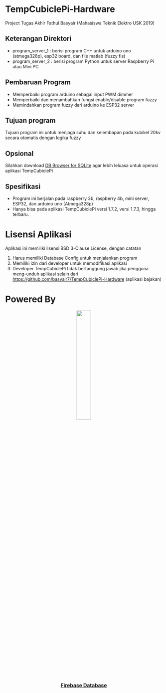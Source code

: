 # TempCubiclePi-Hardware
Project Tugas Akhir Fathul Basyair (Mahasiswa Teknik Elektro USK 2019)

## Keterangan Direktori
- program_server_1 : berisi program C++ untuk arduino uno (atmega328p), esp32 board, dan file matlab (fuzzy fis)
- program_server_2 : berisi program Python untuk server Raspberry Pi atau Mini PC

## Pembaruan Program
- Memperbaiki program arduino sebagai input PWM dimmer
- Memperbaiki dan menambahkan fungsi enable/disable program fuzzy
- Memindahkan program fuzzy dari arduino ke ESP32 server

## Tujuan program
Tujuan program ini untuk menjaga suhu dan kelembapan pada kubikel 20kv secara otomatis dengan logika fuzzy

## Opsional
Silahkan download <a href="https://sqlitebrowser.org/dl/">DB Browser for SQLite</a> agar lebih leluasa untuk operasi aplikasi TempCubiclePi

## Spesifikasi
- Program ini berjalan pada raspberry 3b, raspberry 4b, mini server, ESP32, dan arduino uno (Atmega328p)
- Hanya bisa pada aplikasi TempCubiclePi versi 1.7.2, versi 1.7.3, hingga terbaru.
# Lisensi Aplikasi
Aplikasi ini memiliki lisensi BSD 3-Clause License, dengan catatan
1. Harus memiliki Database Config untuk menjalankan program
2. Memiliki izin dari developer untuk memodifikasi aplikasi
3. Developer TempCubiclePi tidak bertanggung jawab jika pengguna meng-unduh aplikasi selain dari https://github.com/basyair7/TempCubiclePi-Hardware (aplikasi bajakan)

# Powered By
<p align="center">
    <a href="https://firebase.google.com/" target="_blank">
        <img src="https://www.gstatic.com/devrel-devsite/prod/v4adef427db21a4cd79f489fce8da23c25ef3f53705a17ddcb0611ee166b2e610/firebase/images/lockup.svg" width="30%">
    </a>
</p>

<h3 align="center"><a href="https://firebase.google.com/" target="_blank">Firebase Database</a></h3>


